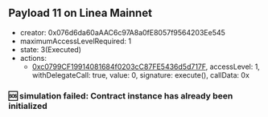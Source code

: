 ## Payload 11 on Linea Mainnet

- creator: 0x076d6da60aAAC6c97A8a0fE8057f9564203Ee545
- maximumAccessLevelRequired: 1
- state: 3(Executed)
- actions:
  - [0xc0799CF19914081684f0203cC87FE5436d5d717F](https://lineascan.build/tx/0xc0799CF19914081684f0203cC87FE5436d5d717F), accessLevel: 1, withDelegateCall: true, value: 0, signature: execute(), callData: 0x

### :sos: simulation failed: Contract instance has already been initialized
